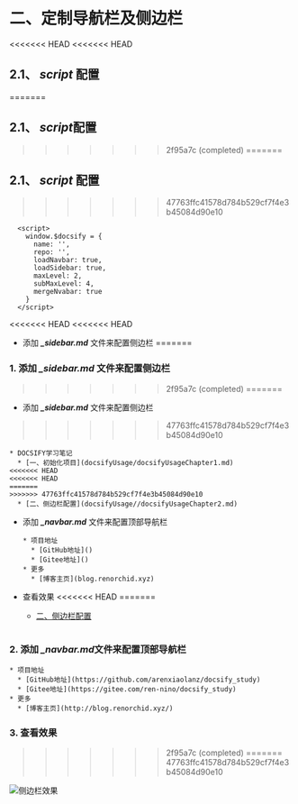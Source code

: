 # 二、定制导航栏及侧边栏

<<<<<<< HEAD
<<<<<<< HEAD
## 2.1、 ***script*** 配置
=======
## 2.1、 ***script***配置
>>>>>>> 2f95a7c (completed)
=======
## 2.1、 ***script*** 配置
>>>>>>> 47763ffc41578d784b529cf7f4e3b45084d90e10

```
  <script>
    window.$docsify = {
      name: '',
      repo: '',
      loadNavbar: true,
      loadSidebar: true,
      maxLevel: 2,
      subMaxLevel: 4,
      mergeNvabar: true
    }
  </script>
```

<<<<<<< HEAD
<<<<<<< HEAD
* 添加 ***_sidebar.md*** 文件来配置侧边栏
=======
### 1. 添加 ***_sidebar.md*** 文件来配置侧边栏
>>>>>>> 2f95a7c (completed)
=======
* 添加 ***_sidebar.md*** 文件来配置侧边栏
>>>>>>> 47763ffc41578d784b529cf7f4e3b45084d90e10

  ```
  * DOCSIFY学习笔记
    * [一、初始化项目](docsifyUsage/docsifyUsageChapter1.md)
<<<<<<< HEAD
<<<<<<< HEAD
=======
>>>>>>> 47763ffc41578d784b529cf7f4e3b45084d90e10
    * [二、侧边栏配置](docsifyUsage//docsifyUsageChapter2.md)
  ```

* 添加 ***_navbar.md*** 文件来配置顶部导航栏

  ```
  * 项目地址
    * [GitHub地址]()
    * [Gitee地址]()
  * 更多
    * [博客主页](blog.renorchid.xyz)
  ```

* 查看效果
<<<<<<< HEAD
=======
    * [二、侧边栏配置](docsifyUsage/docsifyUsageChapter2.md)
  ```

### 2. 添加 ***_navbar.md***文件来配置顶部导航栏

  ```
  * 项目地址
    * [GitHub地址](https://github.com/arenxiaolanz/docsify_study)
    * [Gitee地址](https://gitee.com/ren-nino/docsify_study)
  * 更多
    * [博客主页](http://blog.renorchid.xyz/)
  ```

### 3. 查看效果
>>>>>>> 2f95a7c (completed)
=======
>>>>>>> 47763ffc41578d784b529cf7f4e3b45084d90e10

  ![侧边栏效果](./images/1656041550325.png)